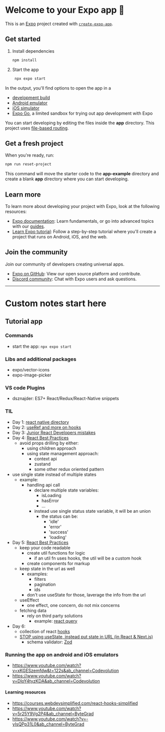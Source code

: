 # Welcome to your Expo app 👋

This is an [Expo](https://expo.dev) project created with [`create-expo-app`](https://www.npmjs.com/package/create-expo-app).

## Get started

1. Install dependencies

   ```bash
   npm install
   ```

2. Start the app

   ```bash
    npx expo start
   ```

In the output, you'll find options to open the app in a

- [development build](https://docs.expo.dev/develop/development-builds/introduction/)
- [Android emulator](https://docs.expo.dev/workflow/android-studio-emulator/)
- [iOS simulator](https://docs.expo.dev/workflow/ios-simulator/)
- [Expo Go](https://expo.dev/go), a limited sandbox for trying out app development with Expo

You can start developing by editing the files inside the **app** directory. This project uses [file-based routing](https://docs.expo.dev/router/introduction).

## Get a fresh project

When you're ready, run:

```bash
npm run reset-project
```

This command will move the starter code to the **app-example** directory and create a blank **app** directory where you can start developing.

## Learn more

To learn more about developing your project with Expo, look at the following resources:

- [Expo documentation](https://docs.expo.dev/): Learn fundamentals, or go into advanced topics with our [guides](https://docs.expo.dev/guides).
- [Learn Expo tutorial](https://docs.expo.dev/tutorial/introduction/): Follow a step-by-step tutorial where you'll create a project that runs on Android, iOS, and the web.

## Join the community

Join our community of developers creating universal apps.

- [Expo on GitHub](https://github.com/expo/expo): View our open source platform and contribute.
- [Discord community](https://chat.expo.dev): Chat with Expo users and ask questions.

---

# Custom notes start here

## Tutorial app

### Commands

- start the app: `npx expo start`

### Libs and additional packages

- expo/vector-icons
- expo-image-picker

### VS code Plugins

- dsznajder: ES7+ React/Redux/React-Native snippets

### TIL

- Day 1: [react native directory](https://reactnative.directory/)
- Day 2: [useRef and more on hooks](https://www.youtube.com/watch?v=t2ypzz6gJm0&ab_channel=WebDevSimplified)
- Day 3: [Junior React Developers mistakes](https://www.youtube.com/watch?v=-yIsQPp31L0&ab_channel=ByteGrad)
- Day 4: [React Best Practices](https://www.youtube.com/watch?v=5r25Y9Vg2P4&ab_channel=ByteGrad)
  - avoid props drilling by either:
    - using children approach
    - using state management approach:
      - context api
      - zustand
      - some other redux oriented pattern
- use single state instead of multiple states
  - example:
    - handling api call
      - declare multiple state variables:
        - isLoading
        - hasError
        - ...
      - instead use single status state variable, it will be an union
        - the status can be:
          - 'idle'
          - 'error'
          - 'success'
          - 'loading'
- Day 5: [React Best Practices](https://www.youtube.com/watch?v=5r25Y9Vg2P4&ab_channel=ByteGrad)
  - keep your code readable
    - create util functions for logic
      - if an util fn uses hooks, the util will be a custom hook
    - create components for markup
  - keep state in the url as well
    - examples:
      - filters
      - pagination
      - ids
    - don't use useState for those, laverage the info from the url
  - useEffect
    - one effect, one concern, do not mix concerns
  - fetching data
    - rely on third party solutions
      - example: [react query](https://www.npmjs.com/package/@tanstack/react-query)
- Day 6:
  - collection of react [hooks](https://www.npmjs.com/package/react-use)
  - [STOP using useState, instead put state in URL (in React & Next.js)](https://www.youtube.com/watch?v=ukpgxEemXsk&ab_channel=ByteGrad)
    - schema validator: [Zod](https://www.youtube.com/watch?v=AeQ3f4zmSMs&ab_channel=ByteGrad)

### Running the app on android and iOS emulators

- https://www.youtube.com/watch?v=xKGESzemfdw&t=122s&ab_channel=Codevolution
- https://www.youtube.com/watch?v=DloY4tyzKDA&ab_channel=Codevolution

#### Learning resources

- https://courses.webdevsimplified.com/react-hooks-simplified
- https://www.youtube.com/watch?v=5r25Y9Vg2P4&ab_channel=ByteGrad
- https://www.youtube.com/watch?v=-yIsQPp31L0&ab_channel=ByteGrad
